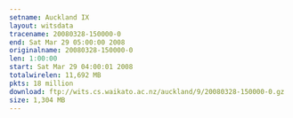 ```yaml
---
setname: Auckland IX
layout: witsdata
tracename: 20080328-150000-0
end: Sat Mar 29 05:00:00 2008
originalname: 20080328-150000-0
len: 1:00:00
start: Sat Mar 29 04:00:01 2008
totalwirelen: 11,692 MB
pkts: 18 million
download: ftp://wits.cs.waikato.ac.nz/auckland/9/20080328-150000-0.gz
size: 1,304 MB
---
```


